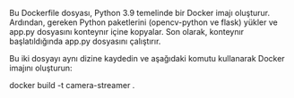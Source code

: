 Bu Dockerfile dosyası, Python 3.9 temelinde bir Docker imajı oluşturur. Ardından, gereken Python paketlerini (opencv-python ve flask) yükler ve app.py dosyasını konteynır içine kopyalar. Son olarak, konteynır başlatıldığında app.py dosyasını çalıştırır.

Bu iki dosyayı aynı dizine kaydedin ve aşağıdaki komutu kullanarak Docker imajını oluşturun:

docker build -t camera-streamer .
